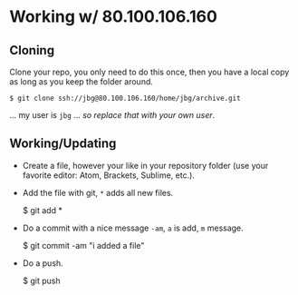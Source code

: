 # Working w/ 80.100.106.160

Cloning
-------

Clone your repo, you only need to do this once, then you have a local copy as long as you keep the folder around.

    $ git clone ssh://jbg@80.100.106.160/home/jbg/archive.git

... my user is `jbg` ... *so replace that with your own user*.

Working/Updating
----------------

* Create a file, however your like in your repository folder (use your favorite editor: Atom, Brackets, Sublime, etc.).

* Add the file with git, `*` adds all new files.

    $ git add *

* Do a commit with a nice message `-am`, `a` is add, `m` message.

    $ git commit -am "i added a file"

* Do a push.

    $ git push

